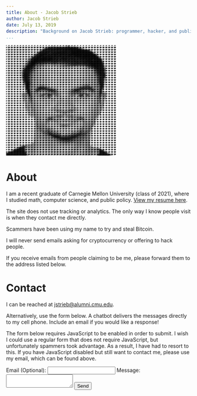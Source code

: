 ```yaml
---
title: About - Jacob Strieb
author: Jacob Strieb
date: July 13, 2019
description: "Background on Jacob Strieb: programmer, hacker, and public interest technologist."
...
```


<img src="headshot.png" width="300" height="300" alt="Dithered headshot of Jacob Strieb" class="avatar">

# About

I am a recent graduate of Carnegie Mellon University (class of 2021), where I
studied math, computer science, and public policy. [View my resume
here](https://jstrieb.github.io/link-lock/#eyJ2IjoiMC4wLjEiLCJlIjoiaUx4aGdVSmFRWGNHcmI2eVc1RDVuT1VsODV3SFo4anhsbGd3U0ZyUHNTcXhPS3NNVjRzOTE0TktkR29QQUhkU1lHaDhBWldXbGxKQ3c2OVZCT3hFZUtDQmlIYXBSdXlGU1E9PSIsImgiOiJFbWFpbCBtZSBvciB1c2UgbXkgY29udGFjdCBmb3JtIHRvIHJlcXVlc3QgYWNjZXNzIiwicyI6ImRHb1JFNU5FK1VRejNuNlZOV3BQZUE9PSIsImkiOiJBUmVzTVJRUlFSZUJwd1BVIn0=).

The site does not use tracking or analytics. The only way I know people visit
is when they contact me directly.

<div class="noscript">

Scammers have been using my name to try and steal Bitcoin. 

<span class="underline">I will never send emails asking for cryptocurrency or
offering to hack people.</span>

If you receive emails from people claiming to be me, please forward them to the
address listed below.

</div>

# Contact

I can be reached at [jstrieb@alumni.cmu.edu](mailto:jstrieb@alumni.cmu.edu).

Alternatively, use the form below. A chatbot delivers the messages directly to
my cell phone. Include an email if you would like a response!

<div class="contact-form">
<noscript>
<p>
The form below requires JavaScript to be enabled in order to submit. I wish I could use a regular form that does not require JavaScript, but unfortunately spammers took advantage. As a result, I have had to resort to this. If you have JavaScript disabled but still want to contact me, please use my email, which can be found above.
</p>
</noscript>
<form onsubmit="submitForm(this); return false">
<label for="email">Email (Optional):
<input type="email" id="email" name="email" /></label>
<label for="text">Message:
<textarea minlength="1" maxlength="999" id="text" name="text"></textarea>
<button>Send</button>
<p class="alert" id="alert"></p>
</form>
</div>

<script type="text/javascript">
// Show that the message has been sent and clear the textarea
async function submitForm(form) {
  const message = (( form.email.value ? `From: ${form.email.value}\n` : "")
                   + `${form.text.value}`);

  const BOT_ID = "706deaf523f339bcee544e833b";
  fetch(`https://api.groupme.com/v3/bots/post?bot_id=${BOT_ID}`, {
    mode: "no-cors",
    method: "POST",
    headers: {
      "Content-Type": "application/json"
    },
    body: JSON.stringify({
      text: message,
    }),
  })
  .then(() => {
    form.email.value = "";
    form.text.value = "";
    const alert = form.querySelector("#alert");
    alert.innerText = "Sent!";
    alert.style.opacity = 1;
    setTimeout(() => alert.style.opacity = 0, 5000);
  });
}
</script>
